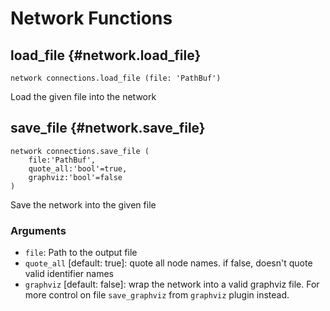 # Network Functions
## load_file {#network.load_file}
```sig
network connections.load_file (file: 'PathBuf')
```

Load the given file into the network
## save_file {#network.save_file}
```sig
network connections.save_file (
    file:'PathBuf',
    quote_all:'bool'=true,
    graphviz:'bool'=false
)
```

Save the network into the given file

### Arguments
- `file`: Path to the output file
- `quote_all` [default: true]: quote all node names.
  if false, doesn't quote valid identifier names
- `graphviz` [default: false]: wrap the network into
  a valid graphviz file. For more control on file
  `save_graphviz` from `graphviz` plugin instead.
